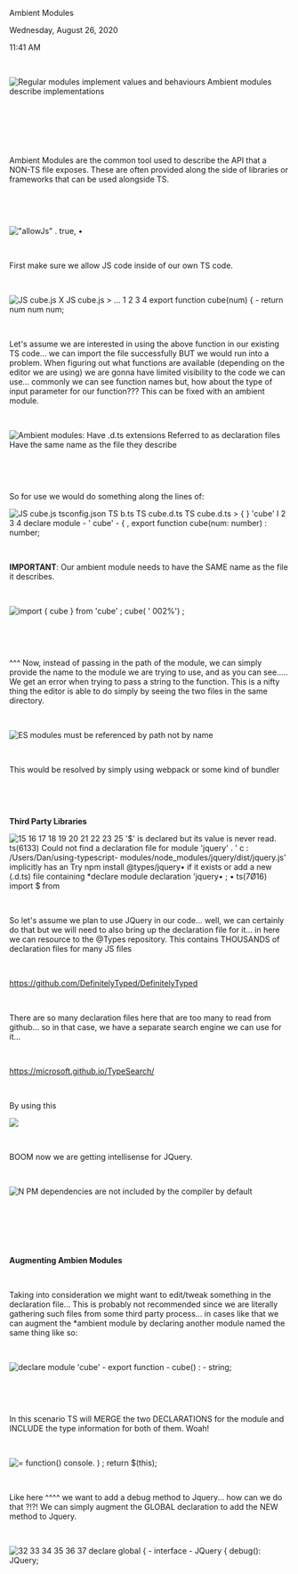 Ambient Modules

Wednesday, August 26, 2020

11:41 AM

 

![Regular modules implement values and behaviours Ambient modules describe implementations ](002_Ambient_Modules_000.png)

 

 

 

Ambient Modules are the common tool used to describe the API that a NON-TS file exposes. These are often provided along the side of libraries or frameworks that can be used alongside TS.

 

 

![\"allowJs\" . true, • ](002_Ambient_Modules_001.png)

 

First make sure we allow JS code inside of our own TS code.

 

![JS cube.js X JS cube.js \> \... 1 2 3 4 export function cube(num) { - return num num num; ](002_Ambient_Modules_002.png)

 

Let\'s assume we are interested in using the above function in our existing TS code... we can import the file successfully BUT we would run into a problem. When figuring out what functions are available (depending on the editor we are using) we are gonna have limited visibility to the code we can use... commonly we can see function names but, how about the type of input parameter for our function??? This can be fixed with an ambient module.

 

![Ambient modules: Have .d.ts extensions Referred to as declaration files Have the same name as the file they describe ](002_Ambient_Modules_003.png)

 

 

So for use we would do something along the lines of:

![JS cube.js tsconfig.json TS b.ts TS cube.d.ts TS cube.d.ts \> { } \'cube\' I 2 3 4 declare module - \' cube\' - { , export function cube(num: number) : number; ](002_Ambient_Modules_004.png)

 

**IMPORTANT**: Our ambient module needs to have the SAME name as the file it describes.

 

![import { cube } from \'cube\' ; cube( \' 002%\') ; ](002_Ambient_Modules_005.png)

 

 

\^\^\^ Now, instead of passing in the path of the module, we can simply provide the name to the module we are trying to use, and as you can see..... We get an error when trying to pass a string to the function. This is a nifty thing the editor is able to do simply by seeing the two files in the same directory.

 

![ES modules must be referenced by path not by name ](002_Ambient_Modules_006.png)

 

This would be resolved by simply using webpack or some kind of bundler

 

 

**Third Party Libraries**

![15 16 17 18 19 20 21 22 23 25 \'\$\' is declared but its value is never read. ts(6133) Could not find a declaration file for module \'jquery\' . \' c : /Users/Dan/using-typescript- modules/node_modules/jquery/dist/jquery.js\' implicitly has an Try npm install \@types/jquery• if it exists or add a new (.d.ts) file containing \*declare module declaration \'jquery• ; • ts(7Ø16) import \$ from ](002_Ambient_Modules_007.png)

 

So let\'s assume we plan to use JQuery in our code... well, we can certainly do that but we will need to also bring up the declaration file for it... in here we can resource to the \@Types repository. This contains THOUSANDS of declaration files for many JS files

 

<https://github.com/DefinitelyTyped/DefinitelyTyped>

 

There are so many declaration files here that are too many to read from github... so in that case, we have a separate search engine we can use for it...

 

<https://microsoft.github.io/TypeSearch/>

 

By using this

![](002_Ambient_Modules_008.png)

 

BOOM now we are getting intellisense for JQuery.

 

![N PM dependencies are not included by the compiler by default ](002_Ambient_Modules_009.png)

 

 

 

**Augmenting Ambien Modules**

 

Taking into consideration we might want to edit/tweak something in the declaration file... This is probably not recommended since we are literally gathering such files from some third party process... in cases like that we can augment the \*ambient module by declaring another module named the same thing like so:

 

![declare module \'cube\' - export function - cube() : - string; ](002_Ambient_Modules_010.png)

 

 

In this scenario TS will MERGE the two DECLARATIONS for the module and INCLUDE the type information for both of them. Woah!

 

![= function() console. ) ; return \$(this); ](002_Ambient_Modules_011.png)

 

Like here \^\^\^\^ we want to add a debug method to Jquery... how can we do that ?!?! We can simply augment the GLOBAL declaration to add the NEW method to Jquery.

 

![32 33 34 35 36 37 declare global { - interface - JQuery { debug(): JQuery; ](002_Ambient_Modules_012.png)

 
